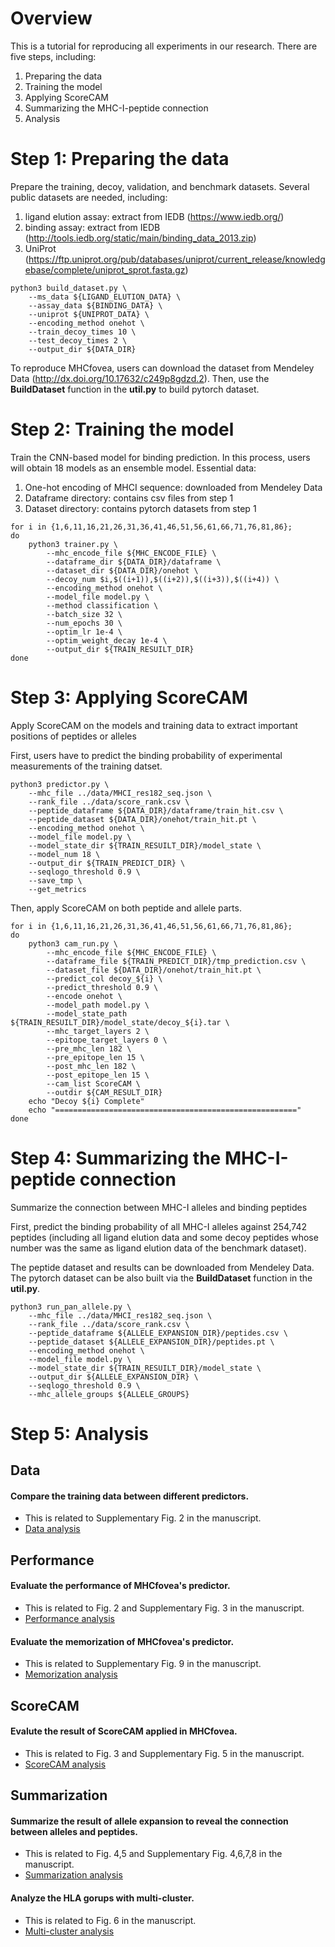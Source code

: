 # Overview
This is a tutorial for reproducing all experiments in our research.
There are five steps, including:
1. Preparing the data
2. Training the model
3. Applying ScoreCAM
4. Summarizing the MHC-I-peptide connection
5. Analysis


# Step 1: Preparing the data
Prepare the training, decoy, validation, and benchmark datasets.
Several public datasets are needed, including:
1. ligand elution assay: extract from IEDB (https://www.iedb.org/)
2. binding assay: extract from IEDB (http://tools.iedb.org/static/main/binding_data_2013.zip)
3. UniProt (https://ftp.uniprot.org/pub/databases/uniprot/current_release/knowledgebase/complete/uniprot_sprot.fasta.gz)

```
python3 build_dataset.py \
    --ms_data ${LIGAND_ELUTION_DATA} \
    --assay_data ${BINDING_DATA} \
    --uniprot ${UNIPROT_DATA} \
    --encoding_method onehot \
    --train_decoy_times 10 \
    --test_decoy_times 2 \
    --output_dir ${DATA_DIR}
```

To reproduce MHCfovea, users can download the dataset from Mendeley Data (http://dx.doi.org/10.17632/c249p8gdzd.2). Then, use the **BuildDataset** function in the **util.py** to build pytorch dataset.


# Step 2: Training the model
Train the CNN-based model for binding prediction.
In this process, users will obtain 18 models as an ensemble model.
Essential data:
1. One-hot encoding of MHCI sequence: downloaded from Mendeley Data
2. Dataframe directory: contains csv files from step 1
3. Dataset directory: contains pytorch datasets from step 1

```
for i in {1,6,11,16,21,26,31,36,41,46,51,56,61,66,71,76,81,86};
do
    python3 trainer.py \
        --mhc_encode_file ${MHC_ENCODE_FILE} \
        --dataframe_dir ${DATA_DIR}/dataframe \
        --dataset_dir ${DATA_DIR}/onehot \
        --decoy_num $i,$((i+1)),$((i+2)),$((i+3)),$((i+4)) \
        --encoding_method onehot \
        --model_file model.py \
        --method classification \
        --batch_size 32 \
        --num_epochs 30 \
        --optim_lr 1e-4 \
        --optim_weight_decay 1e-4 \
        --output_dir ${TRAIN_RESUILT_DIR}
done
```


# Step 3: Applying ScoreCAM
Apply ScoreCAM on the models and training data to extract important positions of peptides or alleles

First, users have to predict the binding probability of experimental measurements of the training datset.
```
python3 predictor.py \
    --mhc_file ../data/MHCI_res182_seq.json \
    --rank_file ../data/score_rank.csv \
    --peptide_dataframe ${DATA_DIR}/dataframe/train_hit.csv \
    --peptide_dataset ${DATA_DIR}/onehot/train_hit.pt \
    --encoding_method onehot \
    --model_file model.py \
    --model_state_dir ${TRAIN_RESUILT_DIR}/model_state \
    --model_num 18 \
    --output_dir ${TRAIN_PREDICT_DIR} \
    --seqlogo_threshold 0.9 \
    --save_tmp \
    --get_metrics
```

Then, apply ScoreCAM on both peptide and allele parts.
```
for i in {1,6,11,16,21,26,31,36,41,46,51,56,61,66,71,76,81,86};
do
    python3 cam_run.py \
        --mhc_encode_file ${MHC_ENCODE_FILE} \
        --dataframe_file ${TRAIN_PREDICT_DIR}/tmp_prediction.csv \
        --dataset_file ${DATA_DIR}/onehot/train_hit.pt \
        --predict_col decoy_${i} \
        --predict_threshold 0.9 \
        --encode onehot \
        --model_path model.py \
        --model_state_path ${TRAIN_RESUILT_DIR}/model_state/decoy_${i}.tar \
        --mhc_target_layers 2 \
        --epitope_target_layers 0 \
        --pre_mhc_len 182 \
        --pre_epitope_len 15 \
        --post_mhc_len 182 \
        --post_epitope_len 15 \
        --cam_list ScoreCAM \
        --outdir ${CAM_RESULT_DIR}
    echo "Decoy ${i} Complete"
    echo "======================================================"
done
```


# Step 4: Summarizing the MHC-I-peptide connection
Summarize the connection between MHC-I alleles and binding peptides

First, predict the binding probability of all MHC-I alleles against 254,742 peptides (including all ligand elution data and some decoy peptides whose number was the same as ligand elution data of the benchmark dataset).

The peptide dataset and results can be downloaded from Mendeley Data. The pytorch dataset can be also built via the **BuildDataset** function in the **util.py**.

```
python3 run_pan_allele.py \
    --mhc_file ../data/MHCI_res182_seq.json \
    --rank_file ../data/score_rank.csv \
    --peptide_dataframe ${ALLELE_EXPANSION_DIR}/peptides.csv \
    --peptide_dataset ${ALLELE_EXPANSION_DIR}/peptides.pt \
    --encoding_method onehot \
    --model_file model.py \
    --model_state_dir ${TRAIN_RESUILT_DIR}/model_state \
    --output_dir ${ALLELE_EXPANSION_DIR} \
    --seqlogo_threshold 0.9 \
    --mhc_allele_groups ${ALLELE_GROUPS}
```


# Step 5: Analysis
## Data
#### Compare the training data between different predictors.
- This is related to Supplementary Fig. 2 in the manuscript.
- [Data analysis](Analysis-data.ipynb)

## Performance
#### Evaluate the performance of MHCfovea's predictor.
- This is related to Fig. 2 and Supplementary Fig. 3 in the manuscript.
- [Performance analysis](Analysis-performance.ipynb)

#### Evaluate the memorization of MHCfovea's predictor.
- This is related to Supplementary Fig. 9 in the manuscript.
- [Memorization analysis](Analysis-memorization.ipynb)

## ScoreCAM
#### Evalute the result of ScoreCAM applied in MHCfovea.
- This is related to Fig. 3 and Supplementary Fig. 5 in the manuscript.
- [ScoreCAM analysis](Analysis-ScoreCAM.ipynb)

## Summarization
#### Summarize the result of allele expansion to reveal the connection between alleles and peptides.
- This is related to Fig. 4,5 and Supplementary Fig. 4,6,7,8 in the manuscript.
- [Summarization analysis](Analysis-summarization.ipynb)

#### Analyze the HLA gorups with multi-cluster.
- This is related to Fig. 6 in the manuscript.
- [Multi-cluster analysis](Analysis-multicluster.ipynb)



